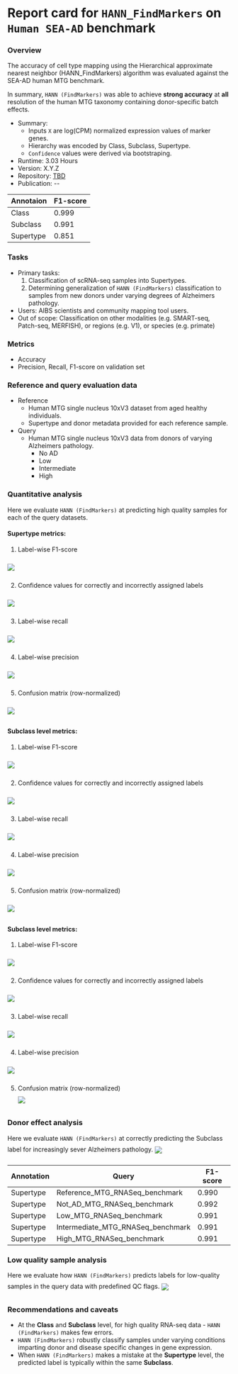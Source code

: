 # Report card for `HANN_FindMarkers` on `Human SEA-AD` benchmark

### Overview

The accuracy of cell type mapping using the Hierarchical approximate nearest neighbor (HANN_FindMarkers) algorithm was evaluated against the SEA-AD human MTG benchmark.

In summary, `HANN (FindMarkers)` was able to achieve **strong accuracy** at **all** resolution of the human MTG taxonomy containing donor-specific batch effects.

- Summary:
    - Inputs `X` are log(CPM) normalized expression values of marker genes.
    - Hierarchy was encoded by Class, Subclass, Supertype.
    - `Confidence` values were derived via bootstraping.
 - Runtime: 3.03 Hours
 - Version: X.Y.Z
 - Repository: [TBD](TBD)
 - Publication: --

Annotaion | F1-score
--- | ---
Class | 0.999
Subclass | 0.991
Supertype | 0.851

### Tasks
 - Primary tasks:
    1. Classification of scRNA-seq samples into Supertypes.
    2. Determining generalization of `HANN (FindMarkers)` classification to samples from new donors under varying degrees of Alzheimers pathology.
 - Users: AIBS scientists and community mapping tool users.
 - Out of scope: Classification on other modalities (e.g. SMART-seq, Patch-seq, MERFISH), or regions (e.g. V1), or species (e.g. primate)

### Metrics
 - Accuracy
 - Precision, Recall, F1-score on validation set

### Reference and query evaluation data
 - Reference
    - Human MTG single nucleus 10xV3 dataset from aged healthy individuals.
    - Supertype and donor metadata provided for each reference sample.
 - Query
    - Human MTG single nucleus 10xV3 data from donors of varying Alzheimers pathology.
        - No AD
        - Low
        - Intermediate
        - High

### Quantitative analysis

Here we evaluate `HANN (FindMarkers)` at predicting high quality samples for each of the query datasets.

#### Supertype metrics:
1. Label-wise F1-score<br>
<img align='center' style="padding:10px 0px 10px 0px; border-radius: 0%" src="./assets/human_SEA-AD/HANN_FindMarkers/Supertype_HANN_FindMarkers_all_F1_score.png"/>

2. Confidence values for correctly and incorrectly assigned labels<br>
<img align='center' style="padding:10px 0px 10px 0px; border-radius: 0%" src="./assets/human_SEA-AD/HANN_FindMarkers/Supertype_HANN_FindMarkers_all_conf_box.png"/>

3. Label-wise recall<br>
<img align='center' style="padding:10px 0px 10px 0px; border-radius: 0%" src="./assets/human_SEA-AD/HANN_FindMarkers/Supertype_HANN_FindMarkers_all_recall.png"/>

4. Label-wise precision<br>
<img align='center' style="padding:10px 0px 10px 0px; border-radius: 0%" src="./assets/human_SEA-AD/HANN_FindMarkers/Supertype_HANN_FindMarkers_all_precision.png"/>

5. Confusion matrix (row-normalized)<br>
<img align='center' style="padding:10px 0px 10px 0px; border-radius: 0%" src="./assets/human_SEA-AD/HANN_FindMarkers/Supertype_HANN_FindMarkers_all_conf_mat.png"/>

#### Subclass level metrics:
1. Label-wise F1-score<br>
<img align='center' style="padding:10px 0px 10px 0px; border-radius: 0%" src="./assets/human_SEA-AD/HANN_FindMarkers/Subclass_HANN_FindMarkers_all_F1_score.png"/>

2. Confidence values for correctly and incorrectly assigned labels<br>
<img align='center' style="padding:10px 0px 10px 0px; border-radius: 0%" src="./assets/human_SEA-AD/HANN_FindMarkers/Subclass_HANN_FindMarkers_all_conf_box.png"/>

3. Label-wise recall<br>
<img align='center' style="padding:10px 0px 10px 0px; border-radius: 0%" src="./assets/human_SEA-AD/HANN_FindMarkers/Subclass_HANN_FindMarkers_all_recall.png"/>

4. Label-wise precision<br>
<img align='center' style="padding:10px 0px 10px 0px; border-radius: 0%" src="./assets/human_SEA-AD/HANN_FindMarkers/Subclass_HANN_FindMarkers_all_precision.png"/>

5. Confusion matrix (row-normalized)<br>
<img align='center' style="padding:10px 0px 10px 0px; border-radius: 0%" src="./assets/human_SEA-AD/HANN_FindMarkers/Subclass_HANN_FindMarkers_all_conf_mat.png"/>

#### Subclass level metrics:
1. Label-wise F1-score<br>
<img align='center' style="padding:10px 0px 10px 0px; border-radius: 0%" src="./assets/human_SEA-AD/HANN_FindMarkers/Class_HANN_FindMarkers_all_F1_score.png"/>

2. Confidence values for correctly and incorrectly assigned labels<br>
<img align='center' style="padding:10px 0px 10px 0px; border-radius: 0%" src="./assets/human_SEA-AD/HANN_FindMarkers/Class_HANN_FindMarkers_all_conf_box.png"/>

3. Label-wise recall<br>
<img align='center' style="padding:10px 0px 10px 0px; border-radius: 0%" src="./assets/human_SEA-AD/HANN_FindMarkers/Class_HANN_FindMarkers_all_recall.png"/>

4. Label-wise precision<br>
<img align='center' style="padding:10px 0px 10px 0px; border-radius: 0%" src="./assets/human_SEA-AD/HANN_FindMarkers/Class_HANN_FindMarkers_all_precision.png"/>

5. Confusion matrix (row-normalized)<br><img align='center' style="padding:10px 0px 10px 0px; border-radius: 0%" src="./assets/human_SEA-AD/HANN_FindMarkers/Class_HANN_FindMarkers_all_conf_mat.png"/>

### Donor effect analysis

Here we evaluate `HANN (FindMarkers)` at correctly predicting the Subclass label for increasingly sever Alzheimers pathology.
<img align='center' style="padding:10px 0px 10px 0px; border-radius: 0%" src="./assets/human_SEA-AD/HANN_FindMarkers/Subclass_HANN_FindMarkers_cond_conf_box.png"/>

Annotation | Query | F1-score
--- | --- | ---
Supertype | Reference_MTG_RNASeq_benchmark | 0.990
Supertype | Not_AD_MTG_RNASeq_benchmark | 0.992
Supertype | Low_MTG_RNASeq_benchmark | 0.991
Supertype | Intermediate_MTG_RNASeq_benchmark | 0.991
Supertype | High_MTG_RNASeq_benchmark | 0.991

### Low quality sample analysis

Here we evaluate how `HANN (FindMarkers)` predicts labels for low-quality samples in the query data with predefined QC flags.
<img align='center' style="padding:10px 0px 10px 0px; border-radius: 0%" src="./assets/human_SEA-AD/HANN_FindMarkers/Supertype_HANN_FindMarkers_low_qc_conf_mat.png"/>

### Recommendations and caveats
 - At the **Class** and **Subclass** level, for high quality RNA-seq data - `HANN (FindMarkers)` makes few errors.
 - `HANN (FindMarkers)` robustly classify samples under varying conditions imparting donor and disease specific changes in gene expression.
 - When `HANN (FindMarkers)` makes a mistake at the **Supertype** level, the predicted label is typically within the same **Subclass**.
